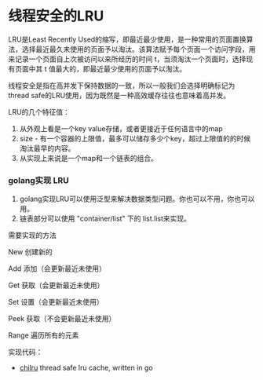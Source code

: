 # 线程安全的LRU

LRU是Least Recently Used的缩写，即最近最少使用，是一种常用的页面置换算法，选择最近最久未使用的页面予以淘汰。该算法赋予每个页面一个访问字段，用来记录一个页面自上次被访问以来所经历的时间 t，当须淘汰一个页面时，选择现有页面中其 t 值最大的，即最近最少使用的页面予以淘汰。

线程安全是指在高并发下保持数据的一致，所以一般我们会选择明确标记为thread safe的LRU使用，因为既然是一种高效缓存往往也意味着高并发。

LRU的几个特征值：

1. 从外观上看是一个key value存储，或者更接近于任何语言中的map
2. size - 有一个容器的上限值，最多可以储存多少个key，超过上限值的的时候淘汰最早的内容。
3. 从实现上来说是一个map和一个链表的组合。

### golang实现 LRU

1. golang实现LRU可以使用泛型来解决数据类型问题。你也可以不用，你也可以用。
2. 链表部分可以使用 "container/list" 下的 list.list来实现。

需要实现的方法

New 创建新的

Add 添加（会更新最近未使用）

Get 获取（会更新最近未使用）

Set 设置（会更新最近未使用）

Peek 获取（不会更新最近未使用）

Range 遍历所有的元素

实现代码：

* [chilru](https://github.com/langwan/chilru) thread safe lru cache, written in go
